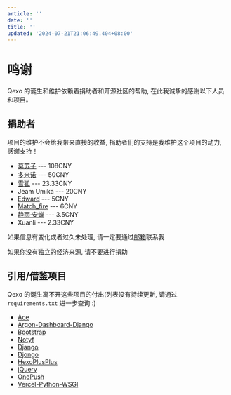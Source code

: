 ```yaml
---
article: ''
date: ''
title: ''
updated: '2024-07-21T21:06:49.404+08:00'
---
```

# 鸣谢

Qexo 的诞生和维护依赖着捐助者和开源社区的帮助, 在此我诚挚的感谢以下人员和项目。

## 捐助者

项目的维护不会给我带来直接的收益, 捐助者们的支持是我维护这个项目的动力, 感谢支持！

- [莫苏子](https://www.mosuzi.com) --- 108CNY
- [多米诺](https://www.dominoh.com/) --- 50CNY
- [雪狐](https://blog.snowfox.top) --- 23.33CNY
- Jeam Umika --- 20CNY
- [Edward](https://edwardshh.cn) --- 5CNY
- [Match_fire](https://match-fire.github.io) --- 6CNY
- [静雨·安蝉](https://blog.kwxos.top) --- 3.5CNY
- Xuanli --- 2.33CNY

如果信息有变化或者过久未处理, 请一定要通过[邮箱](mailto:abudulin@foxmail.com)联系我

如果你没有独立的经济来源, 请不要进行捐助

## 引用/借鉴项目

Qexo 的诞生离不开这些项目的付出(列表没有持续更新, 请通过 `requirements.txt` 进一步查询 :)

- [Ace](https://ace.c9.io/)
- [Argon-Dashboard-Django](https://github.com/creativetimofficial/argon-dashboard-django)
- [Bootstrap](https://getbootstrap.com/)
- [Notyf](https://github.com/caroso1222/notyf)
- [Django](https://github.com/django/django)
- [Djongo](https://github.com/nesdis/djongo)
- [HexoPlusPlus](https://github.com/HexoPlusPlus/HexoPlusPlus)
- [jQuery](https://jquery.com/)
- [OnePush](https://github.com/y1ndan/onepush)
- [Vercel-Python-WSGI](https://github.com/ardnt/vercel-python-wsgi)
